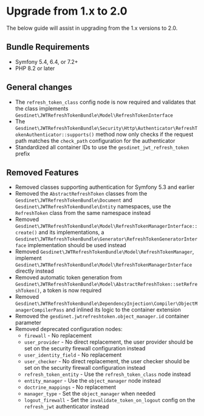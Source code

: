 # Upgrade from 1.x to 2.0

The below guide will assist in upgrading from the 1.x versions to 2.0.

## Bundle Requirements

- Symfony 5.4, 6.4, or 7.2+
- PHP 8.2 or later

## General changes

- The `refresh_token_class` config node is now required and validates that the class implements `Gesdinet\JWTRefreshTokenBundle\Model\RefreshTokenInterface`
- The `Gesdinet\JWTRefreshTokenBundle\Security\Http\Authenticator\RefreshTokenAuthenticator::supports()` method now only checks if the request path matches the `check_path` configuration for the authenticator
- Standardized all container IDs to use the `gesdinet_jwt_refresh_token` prefix

## Removed Features

- Removed classes supporting authentication for Symfony 5.3 and earlier
- Removed the `AbstractRefreshToken` classes from the `Gesdinet\JWTRefreshTokenBundle\Document` and `Gesdinet\JWTRefreshTokenBundle\Entity` namespaces, use the `RefreshToken` class from the same namespace instead
- Removed `Gesdinet\JWTRefreshTokenBundle\Model\RefreshTokenManagerInterface::create()` and its implementations, a `Gesdinet\JWTRefreshTokenBundle\Generator\RefreshTokenGeneratorInterface` implementation should be used instead
- Removed `Gesdinet\JWTRefreshTokenBundle\Model\RefreshTokenManager`, implement `Gesdinet\JWTRefreshTokenBundle\Model\RefreshTokenManagerInterface` directly instead
- Removed automatic token generation from `Gesdinet\JWTRefreshTokenBundle\Model\AbstractRefreshToken::setRefreshToken()`, a token is now required
- Removed `Gesdinet\JWTRefreshTokenBundle\DependencyInjection\Compiler\ObjectManagerCompilerPass` and inlined its logic to the container extension
- Removed the `gesdinet.jwtrefreshtoken.object_manager.id` container parameter
- Removed deprecated configuration nodes:
    - `firewall` - No replacement
    - `user_provider` - No direct replacement, the user provider should be set on the security firewall configuration instead
    - `user_identity_field` - No replacement
    - `user_checker` - No direct replacement, the user checker should be set on the security firewall configuration instead
    - `refresh_token_entity` - Use the `refresh_token_class` node instead
    - `entity_manager` - Use the `object_manager` node instead
    - `doctrine_mappings` - No replacement
    - `manager_type` - Set the `object_manager` when needed
    - `logout_firewall` - Set the `invalidate_token_on_logout` config on the `refresh_jwt` authenticator instead
